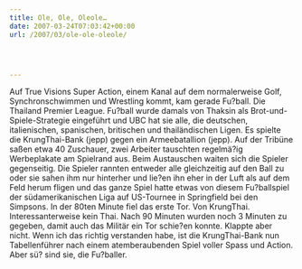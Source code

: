 ```yaml
---
title: Ole, Ole, Oleole…
date: 2007-03-24T07:03:42+00:00
url: /2007/03/ole-ole-oleole/




---
```

Auf True Visions Super Action, einem Kanal auf dem normalerweise Golf, Synchronschwimmen und Wrestling kommt, kam gerade Fu?ball. Die Thailand Premier League. Fu?ball wurde damals von Thaksin als Brot-und-Spiele-Strategie eingeführt und <span class="caps">UBC</span> hat sie alle, die deutschen, italienischen, spanischen, britischen und thailändischen Ligen. Es spielte die KrungThai-Bank (jepp) gegen ein Armeebatallion (jepp). Auf der Tribüne saßen etwa 40 Zuschauer, zwei Arbeiter tauschten regelmä?ig Werbeplakate am Spielrand aus. Beim Austauschen waiten sich die Spieler gegenseitig. Die Spieler rannten entweder alle gleichzeitig auf den Ball zu oder sie sahen ihm nur hinterher und lie?en ihn eher in der Luft als auf dem Feld herum fligen und das ganze Spiel hatte etwas von diesem Fu?ballspiel der südamerikanischen Liga auf US-Tournee in Springfield bei den Simpsons. In der 80ten Minute fiel das erste Tor. Von KrungThai. Interessanterweise kein Thai. Nach 90 Minuten wurden noch 3 Minuten zu gegeben, damit auch das Militär ein Tor schie?en konnte. Klappte aber nicht. Wenn ich das richtig verstanden habe, ist die KrungThai-Bank nun Tabellenführer nach einem atemberaubenden Spiel voller Spass und Action. Aber sü? sind sie, die Fu?baller.
